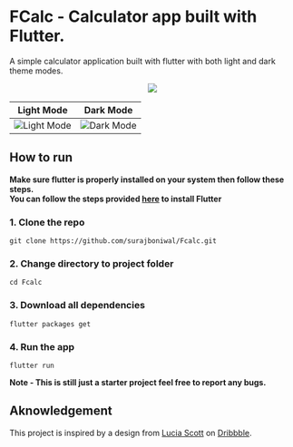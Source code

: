 # FCalc - Calculator app built with Flutter.
A simple calculator application built with flutter with both light and dark theme modes.

<p align="center">
  <img src="https://raw.githubusercontent.com/surajboniwal/Fcalc/master/android/app/src/main/res/mipmap-xxxhdpi/ic_launcher_round.png">
</p>

| Light Mode | Dark Mode |
| :------------: | :------------: |
| ![Light Mode](https://raw.githubusercontent.com/surajboniwal/Fcalc/master/assets/screenshots/light.png "Light Mode") | ![Dark Mode](https://raw.githubusercontent.com/surajboniwal/Fcalc/master/assets/screenshots/dark.png "Dark Mode") |

## How to run
**Make sure flutter is properly installed on your system then follow these steps.** 
<br/>
**You can follow the steps provided [here](https://flutter.dev/docs/get-started/install "here") to install Flutter**

### 1. Clone the repo
```
git clone https://github.com/surajboniwal/Fcalc.git
```
### 2. Change directory to project folder
```
cd Fcalc
```
### 3. Download all dependencies
```
flutter packages get
```
### 4. Run the app
```
flutter run
```
**Note - This is still just a starter project feel free to report any bugs.**

## Aknowledgement
This project is inspired by a design from [Lucia Scott](https://dribbble.com/luciascott "Lucia Scott") on [Dribbble](https://dribbble.com "Dribbble").
